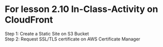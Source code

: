 # For lesson 2.10 In-Class-Activity on CloudFront

Step 1: Create a Static Site on S3 Bucket
<br>Step 2: Request SSL/TLS certificate on AWS Certificate Manager
